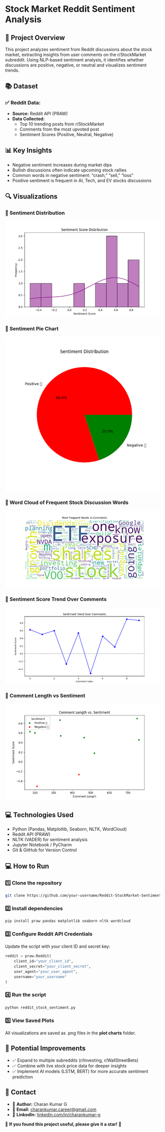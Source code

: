 # Stock Market Reddit Sentiment Analysis

## 🚀 Project Overview

This project analyzes sentiment from Reddit discussions about the stock market, extracting insights from user comments on the r/StockMarket subreddit. Using NLP-based sentiment analysis, it identifies whether discussions are positive, negative, or neutral and visualizes sentiment trends.

## 📚 Dataset

### ✅ Reddit Data:

- **Source:** Reddit API (PRAW)
- **Data Collected:**
  - Top 10 trending posts from r/StockMarket
  - Comments from the most upvoted post
  - Sentiment Scores (Positive, Neutral, Negative)

## 📊 Key Insights

- Negative sentiment increases during market dips
- Bullish discussions often indicate upcoming stock rallies
- Common words in negative sentiment: “crash,” “sell,” “loss”
- Positive sentiment is frequent in AI, Tech, and EV stocks discussions

## 🔍 Visualizations

### 📌 Sentiment Distribution
[![Sentiment Distribution](plot%20charts/sentiment_histogram.png)](plot%20charts/sentiment_histogram.png)

### 📌 Sentiment Pie Chart
[![Sentiment Pie Chart](plot%20charts/sentiment_pie_chart.png)](plot%20charts/sentiment_pie_chart.png)

### 📌 Word Cloud of Frequent Stock Discussion Words
[![Word Cloud](plot%20charts/wordcloud.png)](plot%20charts/wordcloud.png)

### 📌 Sentiment Score Trend Over Comments
[![Sentiment Trend](plot%20charts/sentiment_trend.png)](plot%20charts/sentiment_trend.png)

### 📌 Comment Length vs Sentiment
[![Comment Length vs Sentiment](plot%20charts/comment_length_vs_sentiment.png)](plot%20charts/comment_length_vs_sentiment.png)

## 💻 Technologies Used

- Python (Pandas, Matplotlib, Seaborn, NLTK, WordCloud)
- Reddit API (PRAW)
- NLTK (VADER) for sentiment analysis
- Jupyter Notebook / PyCharm
- Git & GitHub for Version Control

## 💻 How to Run

### 1️⃣ Clone the repository

```bash
git clone https://github.com/your-username/Reddit-StockMarket-Sentiment.git
```

### 2️⃣ Install dependencies

```bash
pip install praw pandas matplotlib seaborn nltk wordcloud
```

### 3️⃣ Configure Reddit API Credentials

Update the script with your client ID and secret key:

```python
reddit = praw.Reddit(
    client_id="your_client_id",
    client_secret="your_client_secret",
    user_agent="your_user_agent",
    username="your_username"
)
```

### 4️⃣ Run the script

```bash
python reddit_stock_sentiment.py
```

### 5️⃣ View Saved Plots

All visualizations are saved as .png files in the **plot charts** folder.

## 📌 Potential Improvements

- ✅ Expand to multiple subreddits (r/Investing, r/WallStreetBets)
- ✅ Combine with live stock price data for deeper insights
- ✅ Implement AI models (LSTM, BERT) for more accurate sentiment prediction

## 📢 Contact

- 🌚 **Author:** Charan Kumar G
- 📩 **Email:** [charankumar.career@gmail.com](mailto\:charankumar.career@gmail.com)
- 🔗 **LinkedIn:** [linkedin.com/in/charankumar-g](https://linkedin.com/in/charankumar-g)

🌟 **If you found this project useful, please give it a star!** 🌟

